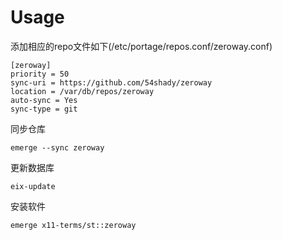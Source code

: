 # Usage

添加相应的repo文件如下(/etc/portage/repos.conf/zeroway.conf)

	[zeroway]
	priority = 50
	sync-uri = https://github.com/54shady/zeroway
	location = /var/db/repos/zeroway
	auto-sync = Yes
	sync-type = git

同步仓库

	emerge --sync zeroway

更新数据库

	eix-update

安装软件

	emerge x11-terms/st::zeroway
